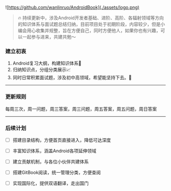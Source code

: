 ![https://github.com/wanlinruo/AndroidBook](./assets/logo.png)

> 🔥 持续更新中，涉及Android开发者基础、进阶、高阶、各辐射领域等方向的知识体系与面试题总结归纳，目前项目处于初期阶段，内容较少，但是小编会用心收集并规整，旨在方便自己，同时方便他人，如果你也有兴趣，可以一起参与进来，共建共勉～

### 建立初衷
1. Android复习大纲，构建知识体系📖
2. 归纳知识点，分组分类展示📈
3. 同时日常积累面试题，涉及初中高领域，希望能坚持下去。🎯

***

### 更新规则
每周三次，周一问题，周三答案，周三问题，周五答案，周五问题，周日答案

***

### 后续计划

- [ ] 搭建目录结构，方便首页直接进入，降低可达深度
- [ ] 丰富知识体系，涵盖Android各项延伸领域
- [ ] 建立贡献机制，与各位小伙伴共建体系
- [ ] 搭建GitBook阅读，统一管理分类，方便查阅
- [ ] 实现国际化，提供双语翻译，走出国门

